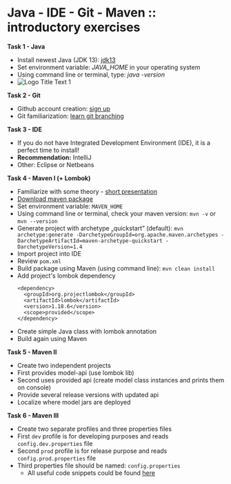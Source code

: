 # Java - IDE - Git - Maven :: introductory exercises 

**Task 1 - Java**
- Install newest Java (JDK 13): [jdk13](https://www.oracle.com/java/technologies/javase-jdk13-downloads.html)
- Set environment variable: *JAVA_HOME* in your operating system
- Using command line or terminal, type: *java -version*
- ![](https://github.com/zzpj/pl-java2020/blob/master/java_config_13.jpg "Logo Title Text 1")


**Task 2 - Git**
- Github account creation: [sign up](https://github.com/)
- Git familiarization: [learn git branching](https://learngitbranching.js.org/)

**Task 3 - IDE**
- If you do not have Integrated Development Environment (IDE), it is a perfect time to install!
- **Recommendation:** IntelliJ
- Other: Eclipse or Netbeans

**Task 4 - Maven I (+ Lombok)**
- Familiarize with some theory - [short presentation](https://github.com/zzpj/pl-java2020/blob/master/ZZPJ2020-maven.pdf)
- [Download maven package](https://maven.apache.org/download.cgi?Preferred=http%3A%2F%2Fapache.mirrors.tworzy.net%2F#)
- Set environment variable: `MAVEN_HOME`
- Using command line or terminal, check your maven version: `mvn -v` or `mvn --version`
- Generate project with archetype „quickstart” (default): `mvn archetype:generate -DarchetypeGroupId=org.apache.maven.archetypes -DarchetypeArtifactId=maven-archetype-quickstart -DarchetypeVersion=1.4`
- Import project into IDE
- Review `pom.xml`
- Build package using Maven (using command line): `mvn clean install`
- Add project's lombok dependency 
    ```
    <dependency>
      <groupId>org.projectlombok</groupId>
      <artifactId>lombok</artifactId>
      <version>1.18.6</version>
      <scope>provided</scope>
    </dependency>
    ```
- Create simple Java class with lombok annotation
- Build again using Maven

**Task 5 - Maven II**
- Create two independent projects
- First provides model-api (use lombok lib)
- Second uses provided api (create model class instances and prints them on console)
- Provide several release versions with updated api
- Localize where model jars are deployed
 
**Task 6 - Maven III**
- Create two separate profiles and three properties files 
- First `dev` profile is for developing purposes and reads `config.dev.properties` file 
- Second `prod` profile is for release purpose and reads `config.prod.properties` file
- Third properties file should be named: `config.properties`
    - All useful code snippets could be found [here](https://github.com/zzpj/pl-java2019/blob/master/maven-helpful-snippets.md) 




